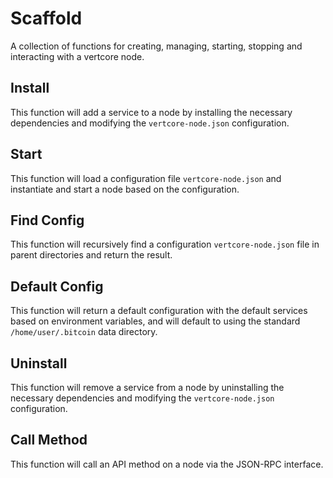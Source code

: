 # Scaffold
A collection of functions for creating, managing, starting, stopping and interacting with a vertcore node.

## Install
This function will add a service to a node by installing the necessary dependencies and modifying the `vertcore-node.json` configuration.

## Start
This function will load a configuration file `vertcore-node.json` and instantiate and start a node based on the configuration.

## Find Config
This function will recursively find a configuration `vertcore-node.json` file in parent directories and return the result.

## Default Config
This function will return a default configuration with the default services based on environment variables, and will default to using the standard `/home/user/.bitcoin` data directory.

## Uninstall
This function will remove a service from a node by uninstalling the necessary dependencies and modifying the `vertcore-node.json` configuration.

## Call Method
This function will call an API method on a node via the JSON-RPC interface.

